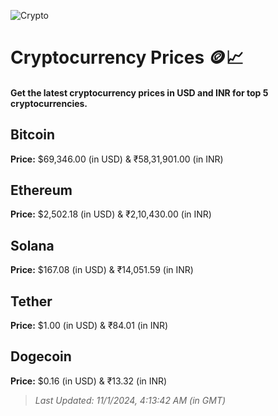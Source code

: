 
![Crypto](https://www.techguide.com.au/wp-content/uploads/2020/11/crypto3.jpeg)

# Cryptocurrency Prices 🪙📈

#### Get the latest cryptocurrency prices in USD and INR for top 5 cryptocurrencies.

## Bitcoin

**Price:** $69,346.00 (in USD) & ₹58,31,901.00 (in INR)

## Ethereum

**Price:** $2,502.18 (in USD) & ₹2,10,430.00 (in INR)

## Solana

**Price:** $167.08 (in USD) & ₹14,051.59 (in INR)

## Tether

**Price:** $1.00 (in USD) & ₹84.01 (in INR)

## Dogecoin

**Price:** $0.16 (in USD) & ₹13.32 (in INR)

> _Last Updated: 11/1/2024, 4:13:42 AM (in GMT)_
